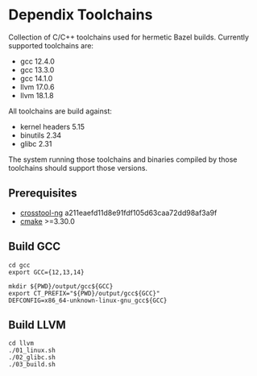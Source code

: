 # Dependix Toolchains

Collection of C/C++ toolchains used for hermetic Bazel builds.
Currently supported toolchains are:
- gcc 12.4.0
- gcc 13.3.0
- gcc 14.1.0
- llvm 17.0.6
- llvm 18.1.8

All toolchains are build against:
- kernel headers 5.15
- binutils 2.34
- glibc 2.31

The system running those toolchains and binaries compiled by those toolchains should support those versions.

## Prerequisites

- [crosstool-ng](https://github.com/crosstool-ng/crosstool-ng) a211eaefd11d8e91fdf105d63caa72dd98af3a9f
- [cmake](https://cmake.org/download/) >=3.30.0

## Build GCC
```
cd gcc
export GCC={12,13,14}

mkdir ${PWD}/output/gcc${GCC}
export CT_PREFIX="${PWD}/output/gcc${GCC}"
DEFCONFIG=x86_64-unknown-linux-gnu_gcc${GCC}
```

## Build LLVM
```
cd llvm
./01_linux.sh
./02_glibc.sh
./03_build.sh
```
